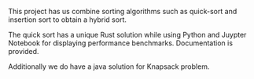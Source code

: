 This project has us combine sorting algorithms such as quick-sort and insertion sort to obtain a hybrid sort.

The quick sort has a unique Rust solution while using Python and Juypter Notebook for displaying performance benchmarks.
Documentation is provided.

Additionally we do have a java solution for Knapsack problem.
